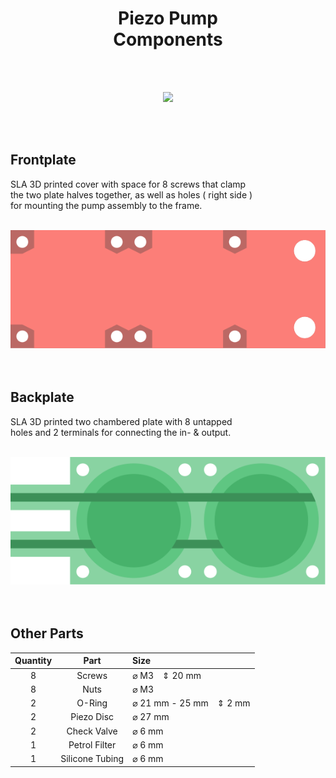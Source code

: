 

<div align = center>

# Piezo Pump <br> Components

<br>
<br>

<img
    height = 400
    src = '../../Resources/Piezo Pump/Images/Parts.jpg'
/>

</div>

<br>
<br>

## Frontplate

SLA 3D printed cover with space for 8 screws that clamp  
the two plate halves together, as well as holes ( right side )  
for mounting the pump assembly to the frame.

<br>

<img src = './Assets/Frontplate.svg' />

<br>
<br>
<br>

## Backplate

SLA 3D printed two chambered plate with 8 untapped  
holes and 2 terminals for connecting the in- & output.

<br>

<img src = './Assets/Backplate.svg' />

<br>
<br>
<br>

## Other Parts

| Quantity | Part | Size
|:--------:|:----:|:----
| 8 | Screws | ⌀ M3  ⇕ 20 mm
| 8 | Nuts | ⌀ M3
| 2 | O-Ring | ⌀ 21 mm - 25 mm  ⇕ 2 mm
| 2 | Piezo Disc | ⌀ 27 mm
| 2 | Check Valve | ⌀ 6 mm
| 1 | Petrol Filter | ⌀ 6 mm
| 1 | Silicone Tubing | ⌀ 6 mm

<br>
